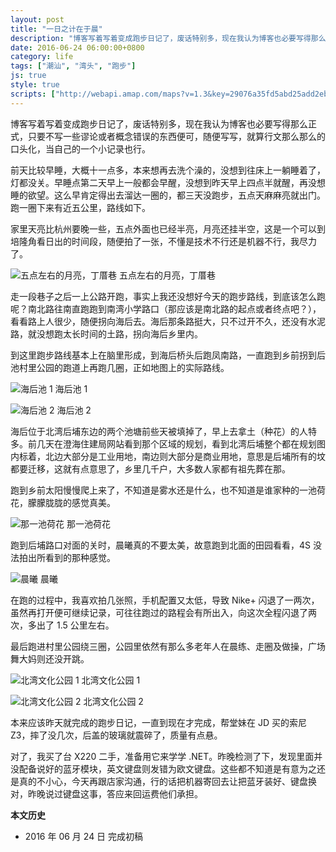 ```yaml
---
layout: post
title: "一日之计在于晨"
description: "博客写着写着变成跑步日记了，废话特别多，现在我认为博客也必要写得那么正式，只要不写一些谬论或者概念错误的东西便可，随便写写，就算行文那么那么的口头化，当自己的一个小记录也行。"
date: 2016-06-24 06:00:00+0800
category: life
tags: ["潮汕", "湾头", "跑步"]
js: true
style: true
scripts: ["http://webapi.amap.com/maps?v=1.3&key=29076a35fd5abd25add2eb561488a73f"]
---
```


博客写着写着变成跑步日记了，废话特别多，现在我认为博客也必要写得那么正式，只要不写一些谬论或者概念错误的东西便可，随便写写，就算行文那么那么的口头化，当自己的一个小记录也行。

前天比较早睡，大概十一点多，本来想再去洗个澡的，没想到往床上一躺睡着了，灯都没关。早睡点第二天早上一般都会早醒，没想到昨天早上四点半就醒，再没想睡的欲望。这么早肯定得出去溜达一圈的，都三天没跑步，五点天麻麻亮就出门。跑一圈下来有近五公里，路线如下。

<div id="map"></div>

家里天亮比杭州要晚一些，五点外面也已经半亮，月亮还挂半空，这是一个可以到培隆角看日出的时间段，随便拍了一张，不懂是技术不行还是机器不行，我尽力了。

![五点左右的月亮，丁厝巷]({{site.IMG_PATH}}/a-days-plan-starts-with-early-morning-01.jpg_640)
五点左右的月亮，丁厝巷

走一段巷子之后一上公路开跑，事实上我还没想好今天的跑步路线，到底该怎么跑呢？南北路往南直跑跑到南湾小学路口（那应该是南北路的起点或者终点吧？），看看路上人很少，随便拐向海后去。海后那条路挺大，只不过开不久，还没有水泥路，就没想跑太长时间的土路，拐向海后乡里内。

到这里跑步路线基本上在脑里形成，到海后桥头后跑凤南路，一直跑到乡前拐到后池村里公园的跑道上再跑几圈，正如地图上的实际路线。

![海后池 1]({{site.IMG_PATH}}/a-days-plan-starts-with-early-morning-02.jpg_640)
海后池 1

![海后池 2]({{site.IMG_PATH}}/a-days-plan-starts-with-early-morning-03.jpg_640)
海后池 2

海后位于北湾后埔东边的两个池塘前些天被填掉了，早上去拿土（种花）的人特多。前几天在澄海住建局网站看到那个区域的规划，看到北湾后埔整个都在规划图内标着，北边大部分是工业用地，南边则大部分是商业用地，意思是后埔所有的坟都要迁移，这就有点意思了，乡里几千户，大多数人家都有祖先葬在那。

跑到乡前太阳慢慢爬上来了，不知道是雾水还是什么，也不知道是谁家种的一池荷花，朦朦胧胧的感觉真美。

![那一池荷花]({{site.IMG_PATH}}/a-days-plan-starts-with-early-morning-04.jpg_640)
那一池荷花

跑到后埔路口对面的关时，晨曦真的不要太美，故意跑到北面的田园看看，4S 没法拍出所看到的那种感觉。

![晨曦]({{site.IMG_PATH}}/a-days-plan-starts-with-early-morning-05.jpg_640)
晨曦

在跑的过程中，我喜欢拍几张照，手机配置又太低，导致 Nike+ 闪退了一两次，虽然再打开便可继续记录，可往往跑过的路程会有所出入，向这次全程闪退了两次，多出了 1.5 公里左右。

最后跑进村里公园绕三圈，公园里依然有那么多老年人在晨练、走圈及做操，广场舞大妈则还没开跳。

![北湾文化公园 1]({{site.IMG_PATH}}/a-days-plan-starts-with-early-morning-06.jpg_640)
北湾文化公园 1

![北湾文化公园 2]({{site.IMG_PATH}}/a-days-plan-starts-with-early-morning-07.jpg_640)
北湾文化公园 2

本来应该昨天就完成的跑步日记，一直到现在才完成，帮堂妹在 JD 买的索尼 Z3，摔了没几次，后盖的玻璃就震碎了，质量有点悬。

对了，我买了台 X220 二手，准备用它来学学 .NET。昨晚检测了下，发现里面并没配备说好的蓝牙模块，英文键盘则发错为欧文键盘。这些都不知道是有意为之还是真的不小心，今天再跟店家沟通，行的话把机器寄回去让把蓝牙装好、键盘换对，昨晚说过键盘这事，答应来回运费他们承担。

**本文历史**

* 2016 年 06 月 24 日 完成初稿

<!--<style>
#map {
    width: 100%;
    height: 0;
    padding-bottom: 67%
}
#map .amap-copyright, .amap-logo {
    z-index: 0;
}
#map a:after {
    display: none
}
#map .marker-circle{
    width: 9px;
    height: 9px;
    border: 3px solid #fff;
    border-radius: 99em;
    box-shadow: 1px 1px 0 rgba(0,0,0,.4);
}
#map .marker-circle.green{
    background-color: #60AB43;
}
#map .marker-circle.red{
    background-color: #f80000;
}
#map .marker-circle.black{
    background-color: #000000;
}
#map .running-distance{
   background-color: #000;
   font-size: 10px;
   font-family: 'AlternateBoldFont', 'MHei PRC Bold';
   color: #fff;
   width: 45px;
   height: 24px;
   line-height: 24px;
   text-align: right;
   border-top-left-radius: 12px;
   border-bottom-left-radius: 12px;
   position: relative;
             white-space: nowrap;
}
#map .running-distance:after{
   content: "";
   right: -24px;
   top: 0;
   position: absolute;
   height: 0;
   width: 0;
   border: 12px solid transparent;
   border-left-color: #000;
}
#map .running-distance .running-number{
   color: #83DD00;
}
</style> -->
<!--<script>
var map = new AMap.Map('map', {
    resizeEnable: true,
    center: [116.815,23.477],
    zoom: 15
});

var lineArr = [
  [116.81258363382167, 23.47557968947719],
  [116.81258363382167, 23.47557968947719],
  [116.81258363382167, 23.47557968947719],
  [116.81258363382167, 23.47557968947719],
  [116.81253369803670, 23.47544976789360],
  [116.81251971185122, 23.47534978567503],
  [116.81257362757496, 23.47526168605510],
  [116.81259359240013, 23.47516864517550],
  [116.81258360034393, 23.47506765591392],
  [116.81258360034393, 23.47506765591392],
  [116.81253366658582, 23.47496873629200],
  [116.81244379482361, 23.47492989005259],
  [116.81249371721013, 23.47485379819051],
  [116.81247373966850, 23.47475282624212],
  [116.81247373966850, 23.47475282624212],
  [116.81222406697309, 23.47421122385845],
  [116.81219909698090, 23.47411626080993],
  [116.81218411295380, 23.47402828088769],
  [116.81218411295380, 23.47402828088769],
  [116.81216912859614, 23.47393530061542],
  [116.81216912859614, 23.47393530061542],
  [116.81212418759809, 23.47384137221166],
  [116.81210421019989, 23.47374440028880],
  [116.81211418977830, 23.47365337682196],
  [116.81205427017443, 23.47355547403185],
  [116.81201432232288, 23.47346853732902],
  [116.81197836768470, 23.47336659265424],
  [116.81194041277574, 23.47321664812857],
  [116.81193441451082, 23.47311065125804],
  [116.81191443685502, 23.47301067897972],
  [116.81190444468992, 23.47290968933428],
  [116.81188446604355, 23.47279471598914],
  [116.81188445970101, 23.47269770931045],
  [116.81189443813810, 23.47258868451329],
  [116.81191440265773, 23.47248764297187],
  [116.81193436612476, 23.47237060030196],
  [116.81195433056618, 23.47226855865038],
  [116.81196430938445, 23.47216553420004],
  [116.81194433193458, 23.47206856201942],
  [116.81197827719051, 23.47198249723574],
  [116.81202420521072, 23.47189841180676],
  [116.81202419814929, 23.47179040424615],
  [116.81206413389884, 23.47169232816429],
  [116.81213801060699, 23.47144418261422],
  [116.81216895872852, 23.47133712137232],
  [116.81218393112131, 23.47124708902427],
  [116.81221388132276, 23.47115003017519],
  [116.81229875419483, 23.47108987857152],
  [116.81237364081241, 23.47101974349538],
  [116.81241357731976, 23.47093666816835],
  [116.81248347113188, 23.47086754170276],
  [116.81248347113188, 23.47086754170276],
  [116.81258332260718, 23.47081936450554],
  [116.81268317418707, 23.47077518743897],
  [116.81278302652603, 23.47074501121860],
  [116.81278302652603, 23.47074501121860],
  [116.81284692868581, 23.47067589479889],
  [116.81296275629202, 23.47062868920609],
  [116.81306759944898, 23.47057650225626],
  [116.81313249960327, 23.47050338351586],
  [116.81321237779437, 23.47043123856040],
  [116.81329625133300, 23.47037908794512],
  [116.81339210761809, 23.47033391672034],
  [116.81347198582122, 23.47026677180407],
  [116.81354187764231, 23.47018464323559],
  [116.81365171382997, 23.47015244803430],
  [116.81365171382997, 23.47015244803430],
  [116.81377652892289, 23.47013822761578],
  [116.81388137209946, 23.47010604082923],
  [116.81388137209946, 23.47010604082923],
  [116.81396624286533, 23.47004688711274],
  [116.81403513538936, 23.46996075949399],
  [116.81412699686032, 23.46992059463020],
  [116.81421086938917, 23.46987044301902],
  [116.81428675241736, 23.46980130403383],
  [116.81428675241736, 23.46980130403383],
  [116.81436063897887, 23.46974216921767],
  [116.81446048867845, 23.46970999037839],
  [116.81456033856229, 23.46968281176313],
  [116.81467516804413, 23.46968660873516],
  [116.81477002956949, 23.46972844369410],
  [116.81479000720758, 23.46984141649753],
  [116.81480998314093, 23.46992838739589],
  [116.81484993061230, 23.47003532430509],
  [116.81487989249182, 23.47013527838909],
  [116.81493381828847, 23.47023018955642],
  [116.81502568551066, 23.47029603120099],
  [116.81506363407993, 23.47037596955108],
  [116.81512954163750, 23.47046785904186],
  [116.81517947334966, 23.47056477723318],
  [116.81523938937235, 23.47065067682907],
  [116.81532925789033, 23.47069652018799],
  [116.81543908964198, 23.47063932049674],
  [116.81553893856118, 23.47061814102382],
  [116.81561881484240, 23.47055899432866],
  [116.81572864851852, 23.47053779679117],
  [116.81582849685495, 23.47051361672333],
  [116.81592435107116, 23.47048944366763],
  [116.81604816311112, 23.47046622053602],
  [116.81614801070174, 23.47043703969799],
  [116.81621790082158, 23.47036890960799],
  [116.81630776216134, 23.47032274523191],
  [116.81641759432554, 23.47029354614655],
  [116.81653741364605, 23.47030133164352],
  [116.81663326541731, 23.47025315599621],
  [116.81673211429731, 23.47023197679262],
  [116.81683695547071, 23.47023378834636],
  [116.81687690102063, 23.47032772323509],
  [116.81685693745979, 23.47042176593369],
  [116.81683697507002, 23.47053380990651],
  [116.81683697507002, 23.47053380990651],
  [116.81685695072201, 23.47062478048653],
  [116.81685695072201, 23.47062478048653],
  [116.81690688731500, 23.47081370412435],
  [116.81695681727859, 23.47090162050114],
  [116.81700674753802, 23.47099453719339],
  [116.81703670837054, 23.47109149011377],
  [116.81703670837054, 23.47109149011377],
  [116.81704670058225, 23.47120448013231],
  [116.81706667644370, 23.47129945086655],
  [116.81711660643961, 23.47138936723391],
  [116.81717652043454, 23.47146726470786],
  [116.81719649685219, 23.47157123601239],
  [116.81722645794174, 23.47167318914443],
  [116.81720649538138, 23.47178123274637],
  [116.81728637825886, 23.47184909337735],
  [116.81730635360458, 23.47193706348715],
  [116.81731135260131, 23.47203806152672],
  [116.81734131377978, 23.47214201469638],
  [116.81739623724360, 23.47225092310748],
  [116.81741621308548, 23.47234689370111],
  [116.81741621308548, 23.47234689370111],
  [116.81744018224711, 23.47243385643952],
  [116.81748611836828, 23.47252777995013],
  [116.81748611836828, 23.47252777995013],
  [116.81751607850391, 23.47261673195819],
  [116.81754603882484, 23.47270868415236],
  [116.81757599874311, 23.47279463591257],
  [116.81757599874311, 23.47279463591257],
  [116.81765588453315, 23.47291249954278],
  [116.81768585101061, 23.47309945815677],
  [116.81788957720451, 23.47367312838408],
  [116.81788957720451, 23.47367312838408],
  [116.81792552783635, 23.47375906906299],
  [116.81792552783635, 23.47375906906299],
  [116.81787562255951, 23.47404017845540],
  [116.81770588394700, 23.47407048782642],
  [116.81763100325826, 23.47414662841912],
  [116.81763100325826, 23.47414662841912],
  [116.81764598725412, 23.47425160835937],
  [116.81766196906949, 23.47434658580850],
  [116.81769192933849, 23.47443853774844],
  [116.81771589933615, 23.47453950110914],
  [116.81774586167671, 23.47466345513298],
  [116.81781576087170, 23.47475533468537],
  [116.81788965213698, 23.47482020514802],
  [116.81794557293260, 23.47491711023505],
  [116.81796554844901, 23.47501008017680],
  [116.81796555563533, 23.47512008742340],
  [116.81785972277369, 23.47520028447642],
  [116.81776586879511, 23.47523945701122],
  [116.81766203218105, 23.47531264973833],
  [116.81758615199841, 23.47537379099555],
  [116.81748630704911, 23.47541597424854],
  [116.81741042703499, 23.47548211566913],
  [116.81742640941806, 23.47558509353425],
  [116.81745637022823, 23.47568404586611],
  [116.81748633155033, 23.47579099869455],
  [116.81750630710940, 23.47588296857301],
  [116.81750631318575, 23.47597597459680],
  [116.81757621159744, 23.47605285321916],
  [116.81763612571702, 23.47613775035580],
  [116.81766608671370, 23.47624070280198],
  [116.81769205366888, 23.47634166232319],
  [116.81773599270289, 23.47643558884438],
  [116.81773599270289, 23.47643558884438],
  [116.81776096063975, 23.47652854961512],
  [116.81781588258760, 23.47661845593333],
  [116.81785982077385, 23.47670038159350],
  [116.81785982077385, 23.47670038159350],
  [116.81791574060820, 23.47678228551111],
  [116.81792573153921, 23.47687727346031],
  [116.81798165224548, 23.47697317820569],
  [116.81801560589592, 23.47705912210498],
  [116.81805055885336, 23.47715806499255],
  [116.81809549526005, 23.47723798854157],
  [116.81816539351814, 23.47731986688407],
  [116.81824527680018, 23.47740772741026],
  [116.81843104248297, 23.47818343839093],
  [116.81846499609073, 23.47827138211052],
  [116.81851492520327, 23.47836029681365],
  [116.81856086010083, 23.47844421843803],
  [116.81861478223466, 23.47852112506348],
  [116.81866471100302, 23.47860603941140],
  [116.81870465595790, 23.47870397270072],
  [116.81875458572226, 23.47880488795783],
  [116.81876457695057, 23.47890587593394],
  [116.81878455267490, 23.47900484558508],
  [116.81881451256200, 23.47909679660205],
  [116.81884447276599, 23.47919374790153],
  [116.81885446411518, 23.47929673593860],
  [116.81885447012561, 23.47938874149505],
  [116.81891438305014, 23.47946863711583],
  [116.81899426423250, 23.47953449542646],
  [116.81899426423250, 23.47953449542646],
  [116.81901424029908, 23.47963946530911],
  [116.81904819427804, 23.47973640919064],
  [116.81911409796379, 23.47981829383810],
  [116.81916402691962, 23.47991020819718],
  [116.81914007037666, 23.48000925784649],
  [116.81916403998547, 23.48011022010517],
  [116.81922395336483, 23.48020011604974],
  [116.81930383441471, 23.48026797415790],
  [116.81930383441471, 23.48026797415790],
  [116.81937373200972, 23.48035385151017],
  [116.81942366122122, 23.48045176602569],
  [116.81942965829339, 23.48054876078595],
  [116.81939871249340, 23.48064582308058],
  [116.81927390375590, 23.48062104970695],
  [116.81917405762833, 23.48061623177302],
  [116.81904825301049, 23.48063546251459],
  [116.81892444462366, 23.48064668897851],
  [116.81882459988812, 23.48066887226287],
  [116.81873474052686, 23.48070403801880],
  [116.81864488303762, 23.48076920544388],
  [116.81853505353978, 23.48079440676341],
  [116.81843520968516, 23.48083659079366],
  [116.81843520968516, 23.48083659079366],
  [116.81836532124693, 23.48090172162816],
  [116.81841525106772, 23.48100063666874],
  [116.81844521205694, 23.48110758844248],
  [116.81841526452770, 23.48120664864522],
  [116.81841526452770, 23.48120664864522],
  [116.81843123339516, 23.48110561373923],
  [116.81844520604572, 23.48101558308880],
  [116.81844520604572, 23.48101558308880],
  [116.81843521510829, 23.48091959564315],
  [116.81846516295772, 23.48082553568987],
  [116.81846516295772, 23.48082553568987],
  [116.81856101239596, 23.48077535842421],
  [116.81867483571807, 23.48075014980206],
  [116.81877468179198, 23.48074596773507],
  [116.81888850471785, 23.48071875873292],
  [116.81898435338650, 23.48066358073015],
  [116.81908419742815, 23.48063339680681],
  [116.81918404169051, 23.48060821307156],
  [116.81918404169051, 23.48060821307156],
  [116.81929986103383, 23.48058099992517],
  [116.81941368450074, 23.48057179134930],
  [116.81949756025843, 23.48065564290313],
  [116.81949756025843, 23.48065564290313],
  [116.81952851883096, 23.48075459208574],
  [116.81955348653564, 23.48085155209118],
  [116.81958344604811, 23.48094150253357],
  [116.81960342159907, 23.48104047175583],
  [116.81963338090021, 23.48112742198697],
  [116.81968330899815, 23.48121033540369],
  [116.81969329960565, 23.48130332250879],
  [116.81971327454622, 23.48139329114315],
  [116.81978317184661, 23.48147916808087],
  [116.81978318020836, 23.48160717545017],
  [116.81978318700233, 23.48171118142225],
  [116.81981813857364, 23.48179912243377],
  [116.81986307438630, 23.48188304489442],
  [116.81991699662926, 23.48197295119311],
  [116.81997291495999, 23.48205085310747],
  [116.82002284393251, 23.48214976716631],
  [116.82007676648173, 23.48224567368956],
  [116.82014266908071, 23.48232155704840],
  [116.82020258271244, 23.48242445288260],
  [116.82023254248740, 23.48252140334534],
  [116.82017264095821, 23.48260351796237],
  [116.82016266372490, 23.48271454252444],
  [116.82014270141649, 23.48281658489493],
  [116.82014270141649, 23.48281658489493],
  [116.82004285284167, 23.48276076499298],
  [116.81994700058405, 23.48274493990825],
  [116.81984815470959, 23.48275712179145],
  [116.81984815470959, 23.48275712179145],
  [116.81973333532396, 23.48279733440678],
  [116.81962750188987, 23.48283753043901],
  [116.81952865667638, 23.48286471284307],
  [116.81943380603516, 23.48290488856980],
  [116.81933795671344, 23.48294306591562],
  [116.81923911172655, 23.48297824846901],
  [116.81923911172655, 23.48297824846901],
  [116.81914425962306, 23.48300042290438],
  [116.81904441407967, 23.48300660546288],
  [116.81904441407967, 23.48300660546288],
  [116.81893458401593, 23.48301580628959],
  [116.81883473909777, 23.48303498935043],
  [116.81873489309150, 23.48303917146965],
  [116.81873489309150, 23.48303917146965],
  [116.81862506533851, 23.48308937421310],
  [116.81852521995233, 23.48310655682848],
  [116.81852521995233, 23.48310655682848],
  [116.81841539031157, 23.48313175792918],
  [116.81830556001336, 23.48314895845237],
  [116.81821070759641, 23.48318113248458],
  [116.81830556811624, 23.48327296532617],
  [116.81830556811624, 23.48327296532617],
  [116.81856119247490, 23.48353151493988],
  [116.81805595050946, 23.48326941819553],
  [116.81795211157535, 23.48330160824612],
  [116.81783629116443, 23.48333882015206],
  [116.81773644462247, 23.48335200166134],
  [116.81773644462247, 23.48335200166134],
  [116.81763659835588, 23.48337118338717],
  [116.81755672398978, 23.48342833099109],
  [116.81747185781373, 23.48349548808889],
  [116.81747185781373, 23.48349548808889],
  [116.81737300847099, 23.48349566665466],
  [116.81724720279182, 23.48353789606559],
  [116.81715135150164, 23.48358207138701],
  [116.81715135150164, 23.48358207138701],
  [116.81705250439018, 23.48362225177469],
  [116.81694766664755, 23.48366844316065],
  [116.81683783581994, 23.48370664295650],
  [116.81673299551096, 23.48371783214798],
  [116.81665810551392, 23.48366496386654],
  [116.81662814499829, 23.48357501275488],
  [116.81657322252062, 23.48348910668302],
  [116.81657820777357, 23.48337909164901],
  [116.81656821661215, 23.48328310427681],
  [116.81650830177628, 23.48319920720653],
  [116.81644838702549, 23.48311731019381],
  [116.81641243542076, 23.48302636963459],
  [116.81638247494223, 23.48293841846951],
  [116.81639844445731, 23.48284138439276],
  [116.81638845248858, 23.48273339625948],
  [116.81634850604053, 23.48262946206115],
  [116.81629857563162, 23.48254054657488],
  [116.81625263922699, 23.48245262394570],
  [116.81620869906273, 23.48235369708034],
  [116.81615876797531, 23.48225578096480],
  [116.81616874559320, 23.48214375672682],
  [116.81615376230144, 23.48205377843418],
  [116.81610882384760, 23.48195885347911],
  [116.81607886266308, 23.48186190156447],
  [116.81606887156808, 23.48176791405735],
  [116.81598898832110, 23.48171305383755],
  [116.81586916842497, 23.48170926785457],
  [116.81576532517671, 23.48171845390163],
  [116.81566947024639, 23.48173462595445],
  [116.81560955483860, 23.48165272814781],
  [116.81553965593091, 23.48159484947043],
  [116.81544479594533, 23.48156101658799],
  [116.81547574235361, 23.48145095509077],
  [116.81539985242652, 23.48139508706237],
  [116.81534992067149, 23.48129517018809],
  [116.81531596346319, 23.48117222349637],
  [116.81526004146555, 23.48108531795440],
  [116.81522408870622, 23.48098537608248],
  [116.81520011866478, 23.48089541345531],
  [116.81523006778127, 23.48080235473593],
  [116.81525003169489, 23.48070731364210],
  [116.81533989417827, 23.48066115100190],
  [116.81533989417827, 23.48066115100190],
  [116.81542976616116, 23.48076199687705],
  [116.81545972786600, 23.48086294941408],
  [116.81545972786600, 23.48086294941408],
  [116.81547970394161, 23.48095491919753],
  [116.81552963443222, 23.48103683498210],
  [116.81557956488921, 23.48111875072537],
  [116.81561951187156, 23.48122468563399],
  [116.81563948842705, 23.48132465579582],
  [116.81560953973809, 23.48142171484562],
  [116.81551368552293, 23.48145188751773],
  [116.81539985196892, 23.48138808665797],
  [116.81530998151878, 23.48131124221763],
  [116.81525505848020, 23.48123133531601],
  [116.81523009000800, 23.48114237456148],
  [116.81521011353746, 23.48104540444300],
  [116.81520012167192, 23.48094141614078],
  [116.81524005611256, 23.48085233989751],
  [116.81528498227506, 23.48075125403498],
  [116.81535387461744, 23.48068212734518],
  [116.81544973485806, 23.48074096006589],
  [116.81548968145283, 23.48083989468454],
  [116.81552962802600, 23.48093882926966],
  [116.81555959021333, 23.48104778221020],
  [116.81557457408066, 23.48114476114029],
  [116.81557957397558, 23.48125775879196],
  [116.81559954995348, 23.48134872843959],
  [116.81548971825636, 23.48140292740549],
  [116.81538387603365, 23.48139011522796],
  [116.81530998204175, 23.48131924268059],
  [116.81525505821871, 23.48122733508409],
  [116.81523008922353, 23.48113037386428],
  [116.81522409158262, 23.48102937864617],
  [116.81519013477336, 23.48091343226439],
  [116.81518014316660, 23.48081344417597],
  [116.81520010748605, 23.48072440344858],
  [116.81530994138038, 23.48069720644017],
  [116.81541478670962, 23.48073302185976],
  [116.81545972498972, 23.48081894684101],
  [116.81547970139218, 23.48091591692158],
  [116.81552963377852, 23.48102683439977],
  [116.81557956685029, 23.48114875246846],
  [116.81559954335114, 23.48124772259250],
  [116.81559954923442, 23.48133772780341],
  [116.81556960066020, 23.48143678695138],
  [116.81546974865520, 23.48140996340095],
  [116.81537988025156, 23.48136312078066],
  [116.81532994913667, 23.48127320446839],
  [116.81530997145141, 23.48115723328957],
  [116.81527002547813, 23.48106929925636],
  [116.81522408785636, 23.48097237532456],
  [116.81516017779573, 23.48088648395329],
  [116.81515617729451, 23.48078748526455],
  [116.81518013244548, 23.48064943456236],
  [116.81518012427394, 23.48052442721174],
  [116.81515615343351, 23.48042246380918],
  [116.81514016973095, 23.48030648535737],
  [116.81512518525177, 23.48020150576239],
  [116.81512518525177, 23.48020150576239],
  [116.81502633526763, 23.48023768354176]
];
var lineArray = [];
var distance = 0;
var hundredpoints = [0];
var num = 1;
for (var i = 0; i < lineArr.length - 1; i++) {
    var point = new AMap.LngLat(lineArr[i][0], lineArr[i][1]);
    distance += point.distance(lineArr[i + 1]);
    if (distance > 100 * num) {
        num += 1;
        hundredpoints.push(i + 1);
    }
}
hundredpoints.push(lineArr.length-1);
for (var i = 0; i < hundredpoints.length - 1; i++) {
    lineArray[i] = [];
    for (var e = hundredpoints[i]; e <= hundredpoints[i + 1]; e++) {
        lineArray[i].push(lineArr[e]);
    }
}
var marker1 = new AMap.Marker({
    position: lineArr[0],
    zIndex: 11,
    offset: new AMap.Pixel(-8, -8),
    content: '<div class="marker-circle green"></div>'
});
marker1.setMap(map);
var marker2 = new AMap.Marker({
    position: lineArr[lineArr.length - 1],
    zIndex: 11,
    offset: new AMap.Pixel(-8, -8),
    content: '<div class="marker-circle red"></div>'
});
marker2.setMap(map);
var marker3 = new AMap.Marker({
    position: lineArr[lineArr.length - 1],
    zIndex: 10,
    offset: new AMap.Pixel(-64, -12),
    content: '<div class="running-distance"><span class="running-number">' + (distance/1000).toFixed(1) + '</span>公里</div>'
});
marker3.setMap(map);
var marker = new AMap.Marker({
    zIndex: 12,
    offset: new AMap.Pixel(-8, -8),
    content: '<div class="marker-circle black"></div>'
});
var polyline = new AMap.Polyline({
    map: map,
    path: lineArr,
    strokeColor: "#52EE06",
    strokeOpacity: 1,
    strokeWeight: 3,
    strokeStyle: "solid"
});
var runPolyline = new AMap.Polyline({
    map: map,
    strokeColor: "#52EE06",
    strokeOpacity: 1,
    strokeWeight: 3,
    strokeStyle: "solid",
});
runPolyline.setMap(map);
var i = 0;
var polylineLength = 0;
var line = [];
function drawline() {
    if (i < lineArray.length) {
        line = line.concat(lineArray[i]);
        runPolyline.setPath(line);
        marker.setPosition(lineArray[i][lineArray[i].length - 1]);
        //有错误
        //path = runPolyline.getLength();
        path = (i * 0.1).toFixed(1);
        marker3.setContent('<div class="running-distance"><span class="running-number">' + path + '</span>公里</div>');
        i++;
    } else {
        marker.hide();
        return;
    }
    setTimeout(drawline, 50)
}
map.on('click', function() {
    polyline.setOptions({
      strokeColor: "#000000",
      strokeOpacity: 0.2
    });
    marker.setMap(map);
    drawline();
});
</script>-->
